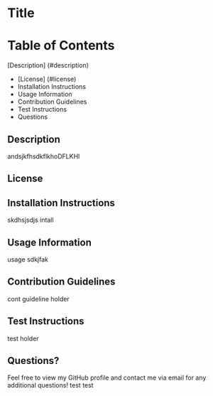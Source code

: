
# Title

# Table of Contents
[Description] (#description)
* [License] (#license)
* Installation Instructions
* Usage Information
* Contribution Guidelines
* Test Instructions
* Questions
    
## Description
andsjkfhsdkflkhoDFLKHl

## License


## Installation Instructions
skdhsjsdjs intall

## Usage Information
usage sdkjfak

## Contribution Guidelines
cont guideline holder

## Test Instructions
test holder

## Questions?
Feel free to view my GitHub profile and contact me via email for any additional questions!
test
test
    
